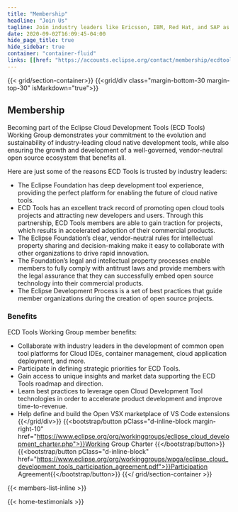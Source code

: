 ```yaml
---
title: "Membership"
headline: "Join Us"
tagline: Join industry leaders like Ericsson, IBM, Red Hat, and SAP as we define and build the future of Web and cloud development tools.
date: 2020-09-02T16:09:45-04:00
hide_page_title: true
hide_sidebar: true
container: "container-fluid"
links: [[href: "https://accounts.eclipse.org/contact/membership/ecdtools", text: "Contact Us About Membership"]]
---
```

{{< grid/section-container>}}
{{<grid/div class="margin-bottom-30 margin-top-30" isMarkdown="true">}}
## Membership  

Becoming part of the Eclipse Cloud Development Tools (ECD Tools) Working Group demonstrates your commitment to the evolution and sustainability of industry-leading cloud native development tools, while also ensuring the growth and development of a well-governed, vendor-neutral open source ecosystem that benefits all.  

Here are just some of the reasons ECD Tools is trusted by industry leaders:  
- The Eclipse Foundation has deep development tool experience, providing the perfect  platform for enabling the future of cloud native tools.
- ECD Tools has an excellent track record of promoting open cloud tools projects and attracting new developers and users. Through this partnership, ECD Tools members are able to gain traction for projects, which results in accelerated adoption of their commercial products.
- The Eclipse Foundation’s clear, vendor-neutral rules for intellectual property sharing and decision-making make it easy to collaborate with other organizations to drive rapid innovation.
- The Foundation’s legal and intellectual property processes enable members to fully comply with antitrust laws and provide members with the legal assurance that they can successfully embed open source technology into their commercial products.
- The Eclipse Development Process is a set of best practices that guide member organizations during the creation of open source projects.  

### Benefits  

ECD Tools Working Group member benefits:  

- Collaborate with industry leaders in the development of common open tool platforms for Cloud IDEs, container management, cloud application deployment, and more.  
- Participate in defining strategic priorities for ECD Tools.  
- Gain access to unique insights and market data supporting the ECD Tools roadmap and direction.  
- Learn best practices to leverage open Cloud Development Tool technologies in order to accelerate product development and improve time-to-revenue.  
- Help define and build the Open VSX marketplace of VS Code extensions  
{{</grid/div>}}
{{<bootstrap/button pClass="d-inline-block margin-right-10" href="https://www.eclipse.org/org/workinggroups/eclipse_cloud_development_charter.php">}}Working Group Charter {{</bootstrap/button>}}
{{<bootstrap/button pClass="d-inline-block" href="https://www.eclipse.org/org/workinggroups/wpga/eclipse_cloud_development_tools_participation_agreement.pdf">}}Participation Agreement{{</bootstrap/button>}}
{{</ grid/section-container >}}

{{< members-list-inline >}}

{{< home-testimonials >}}